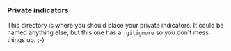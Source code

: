 ### Private indicators

This directory is where you should place your private indicators. It could be
named anything else, but this one has a `.gitignore` so you don't mess things
up. ;-)
